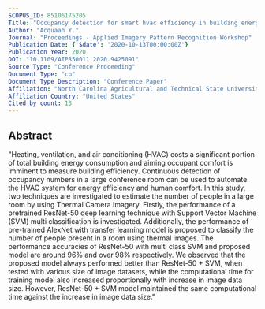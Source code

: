 ```yaml
---
SCOPUS_ID: 85106175205
Title: "Occupancy detection for smart hvac efficiency in building energy: A deep learning neural network framework using thermal imagery"
Author: "Acquaah Y."
Journal: "Proceedings - Applied Imagery Pattern Recognition Workshop"
Publication Date: {'$date': '2020-10-13T00:00:00Z'}
Publication Year: 2020
DOI: "10.1109/AIPR50011.2020.9425091"
Source Type: "Conference Proceeding"
Document Type: "cp"
Document Type Description: "Conference Paper"
Affiliation: "North Carolina Agricultural and Technical State University"
Affiliation Country: "United States"
Cited by count: 13
---
```


## Abstract
"Heating, ventilation, and air conditioning (HVAC) costs a significant portion of total building energy consumption and aiming occupant comfort is imminent to measure building efficiency. Continuous detection of occupancy numbers in a large conference room can be used to automate the HVAC system for energy efficiency and human comfort. In this study, two techniques are investigated to estimate the number of people in a large room by using Thermal Camera Imagery. Firstly, the performance of a pretrained ResNet-50 deep learning technique with Support Vector Machine (SVM) multi classification is investigated. Additionally, the performance of pre-trained AlexNet with transfer learning model is proposed to classify the number of people present in a room using thermal images. The performance accuracies of ResNet-50 with multi class SVM and proposed model are around 96% and over 98% respectively. We observed that the proposed model always performed better than ResNet-50 + SVM, when tested with various size of image datasets, while the computational time for training model also increased proportionally with increase in image data size. However, ResNet-50 + SVM model maintained the same computational time against the increase in image data size."
